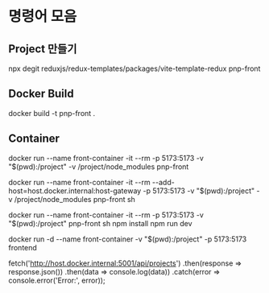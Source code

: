 # 명령어 모음
## Project 만들기
npx degit reduxjs/redux-templates/packages/vite-template-redux pnp-front
## Docker Build
docker build -t pnp-front .
## Container
docker run --name front-container -it --rm -p 5173:5173 -v "$(pwd):/project" -v /project/node_modules pnp-front

docker run --name front-container -it --rm --add-host=host.docker.internal:host-gateway -p 5173:5173 -v "$(pwd):/project" -v /project/node_modules pnp-front sh

docker run --name front-container -it --rm -p 5173:5173 -v "$(pwd):/project" pnp-front sh
npm install
npm run dev

docker run -d --name front-container -v "$(pwd):/project" -p 5173:5173 frontend


fetch('http://host.docker.internal:5001/api/projects')
    .then(response => response.json())
    .then(data => console.log(data))
    .catch(error => console.error('Error:', error));
